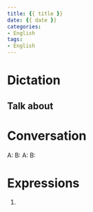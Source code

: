 ```yaml
---
title: {{ title }}
date: {{ date }}
categories: 
- English
tags:
- English
---
```


# Dictation

## Talk about

# Conversation

A:
B:
A:
B:


# Expressions

1.
